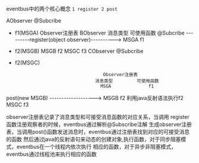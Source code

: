 eventbus中的两个核心概念
`
1 register
2 post
`

AObserver
@Subcribe
- f1(MSGA)
                                                            Observer注册表
BObserver                                                消息类型         可使用函数
@Subcribe  ---------register(object observer)---------->   MSGA              f1
- f2(MSGB)                                                 MSGB              f2
                                                           MSGC              f3
CObserver
@Subcribe
- f2(MSGC)

                                       Observer注册表
                                    消息类型         可使用函数
                                      MSGA              f1
post(new MSGB) ------------------->   MSGB              f2 利用java反射语法执行f2
                                      MSGC              f3    

observer注册表记录了消息类型和可接受消息函数的对应关系，当调用
register函数注册观察者的时候，eventbus通过解析@Subscribe注解
生成observer注册表，当调用post()函数发送消息时，eventbus通过注册表找到对应的可接受消息的函数
然后通过java的反射语句来动态的创建对象,执行函数，对于同步阻塞模式，eventbus在一个线程内依次执行
相应的函数，对于异步非阻塞模式，eventbus通过线程池来执行相应的函数

